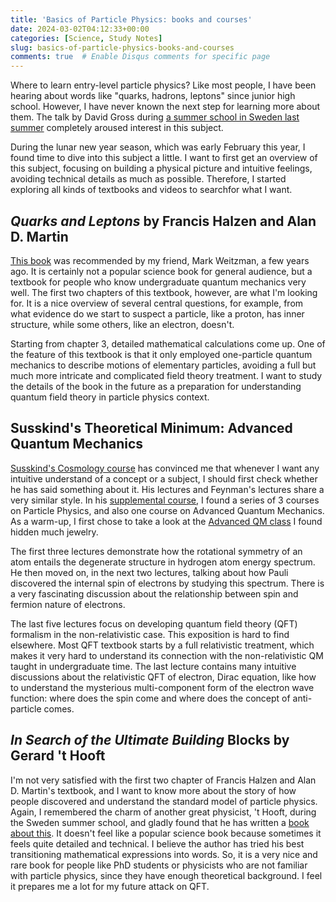 ```yaml
---
title: 'Basics of Particle Physics: books and courses'
date: 2024-03-02T04:12:33+00:00
categories: [Science, Study Notes]
slug: basics-of-particle-physics-books-and-courses
comments: true  # Enable Disqus comments for specific page
---
```


Where to learn entry-level particle physics? Like most people, I have been hearing about words like "quarks, hadrons, leptons" since junior high school. However, I have never known the next step for learning more about them. The talk by David Gross during [a summer school in Sweden last summer][1] completely aroused interest in this subject.

During the lunar new year season, which was early February this year, I found time to dive into this subject a little. I want to first get an overview of this subject, focusing on building a physical picture and intuitive feelings, avoiding technical details as much as possible. Therefore, I started exploring all kinds of textbooks and videos to searchfor what I want.</p> 

## *Quarks and Leptons* by Francis Halzen and Alan D. Martin

[This book](https://www.goodreads.com/book/show/681127.Quarks_and_Leptons) was recommended by my friend, Mark Weitzman, a few years ago.
It is certainly not a popular science book for general audience, but a textbook for people who know undergraduate quantum mechanics very well. 
The first two chapters of this textbook, however, are what I'm looking for. 
It is a nice overview of several central questions, for example, from what evidence do we start to suspect a particle, like a proton, has inner structure, while some others, like an electron, doesn't.

Starting from chapter 3, detailed mathematical calculations come up. 
One of the feature of this textbook is that it only employed one-particle quantum mechanics to describe motions of elementary particles, avoiding a full but much more intricate and complicated field theory treatment. 
I want to study the details of the book in the future as a preparation for understanding quantum field theory in particle physics context.

## Susskind's Theoretical Minimum: Advanced Quantum Mechanics

[Susskind's Cosmology course](https://theoreticalminimum.com/courses/cosmology/2013/winter) has convinced me that whenever I want any intuitive understand of a concept or a subject, I should first check whether he has said something about it. 
His lectures and Feynman's lectures share a very similar style. In his [supplemental course](https://theoreticalminimum.com/courses/supplemental), I found a series of 3 courses on Particle Physics, and also one course on Advanced Quantum Mechanics. 
As a warm-up, I first chose to take a look at the [Advanced QM class](https://theoreticalminimum.com/courses/advanced-quantum-mechanics/2013/fall) I found hidden much jewelry.

The first three lectures demonstrate how the rotational symmetry of an atom entails the degenerate structure in hydrogen atom energy spectrum. He then moved on, in the next two lectures, talking about how Pauli discovered the internal spin of electrons by studying this spectrum. There is a very fascinating discussion about the relationship between spin and fermion nature of electrons.

The last five lectures focus on developing quantum field theory (QFT) formalism in the non-relativistic case. This exposition is hard to find elsewhere. Most QFT textbook starts by a full relativistic treatment, which makes it very hard to understand its connection with the non-relativistic QM taught in undergraduate time. The last lecture contains many intuitive discussions about the relativistic QFT of electron, Dirac equation, like how to understand the mysterious multi-component form of the electron wave function: where does the spin come and where does the concept of anti-particle comes.

## *In Search of the Ultimate Building* Blocks by Gerard 't Hooft

I'm not very satisfied with the first two chapter of Francis Halzen and Alan D. Martin's textbook, and I want to know more about the story of how people discovered and understand the standard model of particle physics. 
Again, I remembered the charm of another great physicist, 't Hooft, during the Sweden summer school, and gladly found that he has written a [book about this](https://www.goodreads.com/review/show/6284945820). 
It doesn't feel like a popular science book because sometimes it feels quite detailed and technical. 
I believe the author has tried his best transitioning mathematical expressions into words. 
So, it is a very nice and rare book for people like PhD students or physicists who are not familiar with particle physics, since they have enough theoretical background. I feel it prepares me a lot for my future attack on QFT.

 [1]: https://xllyu.org/quantum-connection-2023-summer-school/
